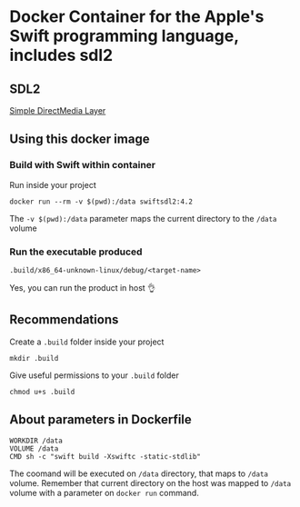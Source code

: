# Docker Container for the Apple's Swift programming language, includes sdl2

## SDL2

[Simple DirectMedia Layer](https://www.libsdl.org/download-2.0.php)

## Using this docker image

### Build with Swift within container

Run inside your project

    docker run --rm -v $(pwd):/data swiftsdl2:4.2

The `-v $(pwd):/data` parameter maps the current directory to the `/data` volume

### Run the executable produced

    .build/x86_64-unknown-linux/debug/<target-name>

Yes, you can run the product in host 👌

## Recommendations

Create a `.build` folder inside your project

    mkdir .build

Give useful permissions to your `.build` folder

    chmod u+s .build

## About parameters in Dockerfile

    WORKDIR /data  
    VOLUME /data  
    CMD sh -c "swift build -Xswiftc -static-stdlib"

The coomand will be executed on `/data` directory, that maps to `/data` volume.
Remember that current directory on the host was mapped to `/data` volume with a parameter on `docker run` command.
